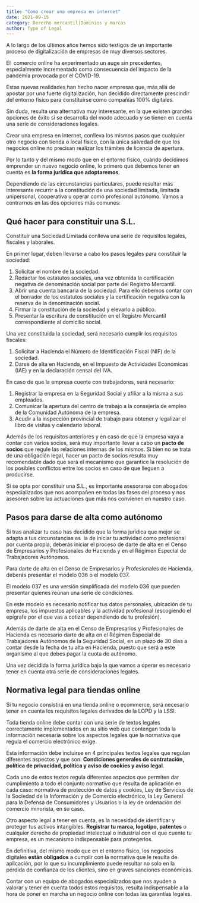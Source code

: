 ```yaml
---
title: "Como crear una empresa en internet"
date: 2021-09-15
category: Derecho mercantil|Dominios y marcas
author: Type of Legal
---
```


A lo largo de los últimos años hemos sido testigos de un importante proceso de digitalización de empresas de muy diversos sectores.

El  comercio online ha experimentado un auge sin precedentes, especialmente incrementado como consecuencia del impacto de la pandemia provocada por el COVID-19.

Estas nuevas realidades han hecho nacer empresas que, más allá de apostar por una fuerte digitalización, han decidido directamente prescindir del entorno físico para constituirse como compañías 100% digitales.

Sin duda, resulta una alternativa muy interesante, en la que existen grandes opciones de éxito si se desarrolla del modo adecuado y se tienen en cuenta una serie de consideraciones legales.

Crear una empresa en internet, conlleva los mismos pasos que cualquier otro negocio con tienda o local físico, con la única salvedad de que los negocios online no precisan realizar los trámites de licencia de apertura.

Por lo tanto y del mismo modo que en el entorno físico, cuando decidimos emprender un nuevo negocio online, lo primero que debemos tener en cuenta es **la forma jurídica que adoptaremos**.

Dependiendo de las circunstancias particulares, puede resultar más interesante recurrir a la constitución de una sociedad limitada, limitada unipersonal, cooperativa u operar como profesional autónomo. Vamos a centrarnos en las dos opciones más comunes:

**Qué hacer para constituir una S.L.**
--------------------------------------

Constituir una Sociedad Limitada conlleva una serie de requisitos legales, fiscales y laborales.

En primer lugar, deben llevarse a cabo los pasos legales para constituir la sociedad:

1.  Solicitar el nombre de la sociedad.
2.  Redactar los estatutos sociales, una vez obtenida la certificación negativa de denominación social por parte del Registro Mercantil.
3.  Abrir una cuenta bancaria de la sociedad. Para ello debemos contar con el borrador de los estatutos sociales y la certificación negativa con la reserva de la denominación social.
4.  Firmar la constitución de la sociedad y elevarlo a público.
5.  Presentar la escritura de constitución en el Registro Mercantil correspondiente al domicilio social.

Una vez constituída la sociedad, será necesario cumplir los requisitos fiscales:

1.  Solicitar a Hacienda el Número de Identificación Fiscal (NIF) de la sociedad.
2.  Darse de alta en Hacienda, en el Impuesto de Actividades Económicas (IAE) y en la declaración censal del IVA.

En caso de que la empresa cuente con trabajadores, será necesario:

1.  Registrar la empresa en la Seguridad Social y afiliar a la misma a sus empleados.
2.  Comunicar la apertura del centro de trabajo a la consejería de empleo de la Comunidad Autónoma de la empresa.
3.  Acudir a la inspección provincial de trabajo para obtener y legalizar el libro de visitas y calendario laboral.

Además de los requisitos anteriores y en caso de que la empresa vaya a contar con varios socios, será muy importante llevar a cabo un **pacto de socios** que regule las relaciones internas de los mismos. Si bien no se trata de una obligación legal, hacer un pacto de socios resulta muy recomendable dado que será el mecanismo que garantice la resolución de los posibles conflictos entre los socios en caso de que lleguen a producirse.

Si se opta por constituir una S.L., es importante asesorarse con abogados especializados que nos acompañen en todas las fases del proceso y nos asesoren sobre las actuaciones que más nos convienen en nuestro caso.

**Pasos para darse de alta como autónomo**
------------------------------------------

Si tras analizar tu caso has decidido que la forma jurídica que mejor se adapta a tus circunstancias es  la de iniciar tu actividad como profesional por cuenta propia, deberás iniciar el proceso de darte de alta en el Censo de Empresarios y Profesionales de Hacienda y en el Régimen Especial de Trabajadores Autónomos.

Para darte de alta en el Censo de Empresarios y Profesionales de Hacienda, deberás presentar el modelo 036 o el modelo 037.

El modelo 037 es una versión simplificada del modelo 036 que pueden presentar quienes reúnan una serie de condiciones.

En este modelo es necesario notificar tus datos personales, ubicación de tu empresa, los impuestos aplicables y la actividad profesional (escogiendo el epígrafe por el que vas a cotizar dependiendo de tu profesión).

Además de darte de alta en el Censo de Empresarios y Profesionales de Hacienda es necesario darte de alta en el Régimen Especial de Trabajadores Autónomos de la Seguridad Social, en un plazo de 30 días a contar desde la fecha de tu alta en Hacienda, puesto que será a este organismo al que debes pagar la cuota de autónomo.

Una vez decidida la forma jurídica bajo la que vamos a operar es necesario tener en cuenta otra serie de consideraciones legales.

Normativa legal para tiendas online
-----------------------------------

Si tu negocio consistirá en una tienda online o ecommerce, será necesario tener en cuenta los requisitos legales derivados de la LOPD y la LSSI.

Toda tienda online debe contar con una serie de textos legales correctamente implementados en su sitio web que contengan toda la información necesaria sobre los aspectos legales que la normativa que regula el comercio electrónico exige.

Esta información debe incluirse en 4 principales textos legales que regulan diferentes aspectos y que son: **Condiciones generales de contratación, política de privacidad, política y aviso de cookies y aviso legal**.

Cada uno de estos textos regula diferentes aspectos que permiten dar cumplimiento a todo el conjunto normativo que resulta de aplicación en cada caso: normativa de protección de datos y cookies, Ley de Servicios de la Sociedad de la Información y de Comercio electrónico, la Ley General para la Defensa de Consumidores y Usuarios o la ley de ordenación del comercio minorista, en su caso.

Otro aspecto legal a tener en cuenta, es la necesidad de identificar y proteger tus activos intangibles. **Registrar tu marca, logotipo, patentes** o cualquier derecho de propiedad intelectual o industrial con el que cuente tu empresa, es un mecanismo indispensable para protegerlos.

En definitiva, del mismo modo que en el entorno físico, los negocios digitales **están obligados** a cumplir con la normativa que le resulta de aplicación, por lo que su incumplimiento puede resultar no solo en la pérdida de confianza de los clientes, sino en graves sanciones económicas.

Contar con un equipo de abogados especializados que nos ayuden a valorar y tener en cuenta todos estos requisitos, resulta indispensable a la hora de poner en marcha un negocio online con todas las garantías legales.
